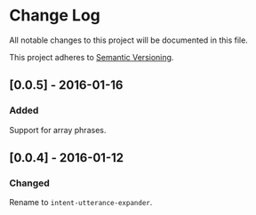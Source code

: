 # Change Log

All notable changes to this project will be documented in this file.

This project adheres to [Semantic Versioning](http://semver.org/).

## [0.0.5] - 2016-01-16
### Added
Support for array phrases.

## [0.0.4] - 2016-01-12
### Changed
Rename to `intent-utterance-expander`.
